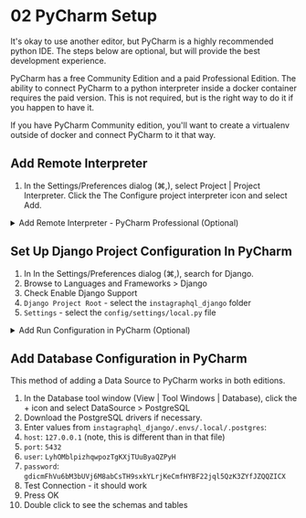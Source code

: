 # 02 PyCharm Setup

It's okay to use another editor, but PyCharm is a highly recommended 
python IDE. The steps below are optional, but will provide the best 
development experience.

PyCharm has a free Community Edition and a paid Professional Edition. 
The ability to connect PyCharm to a python interpreter inside a docker container 
requires the paid version. This is not required, but is the right way to do it 
if you happen to have it.

If you have PyCharm Community edition, you'll want to create a virtualenv
outside of docker and connect PyCharm to it that way. 


## Add Remote Interpreter 
1. In the Settings/Preferences dialog (⌘,), 
   select Project <project name> | Project Interpreter. 
   Click the The Configure project interpreter icon and select Add.

<details><summary>Add Remote Interpreter - PyCharm Professional (Optional)</summary>
<p>

Follow the steps from [Pycharm Docs - Configuring Docker Compose as a remote interpreter](https://www.jetbrains.com/help/pycharm/using-docker-compose-as-a-remote-interpreter.html#docker-compose-remote)

1. If you don't have the default `Docker` showing up under `server`, you'll need to follow 
   [Pycharm Docs - Configuring Docker](https://www.jetbrains.com/help/pycharm/using-docker-compose-as-a-remote-interpreter.html#configuring-docker),
   but by default this should be installed if you have the Professional
   edition of Pycharm.
2. For `Configuration File(s)`, open the browser and select `local.yml`, 
   our docker-compose file for local development
3. For `Service`, select `django`, which is the service defined in `local.yml`
   that contains python
4. For `Python Interpreter Path`, accept the default `python`. You can see 
   that python is accessed is accessed this way in `compose/local/django/start`.

</p>
</details>


## Set Up Django Project Configuration In PyCharm
1. In In the Settings/Preferences dialog (⌘,), search for Django. 
2. Browse to Languages and Frameworks > Django
3. Check Enable Django Support
4. `Django Project Root` - select the `instagraphql_django` folder
5. `Settings` - select the `config/settings/local.py` file


<details><summary>Add Run Configuration in PyCharm (Optional)</summary>
<p>

This will enable us to run the site with Django's Runserver inside PyCharm, which 
also enables running the PyCharm integrated debugger. If you already know 
PyCharm's debugger, these steps can be helpful, but if not, you do not need to.
The entrypoint at `instagraphql_django/compose/local/django/start` already runs
[`runserver_plus`](https://django-extensions.readthedocs.io/en/latest/runserver_plus.html),
which has a Werkzeug-based debugger.

These instructions are adapted from [Pycharm Docs - Running your application under Docker-Compose](https://www.jetbrains.com/help/pycharm/using-docker-compose-as-a-remote-interpreter.html#run),
but they apply to both the PyCharm Professional and Community editions.

1. On the main menu choose `Run | Edit Configurations...` 
2. in the dialog that opens, click the &#43; sign (Add Run/Debug configuration for a Django Server) 
   and select _Django Server_
3. Name: Django Runserver
4. Host should be set to `0.0.0.0` and port should be `8001`
5. The Python Interpreter should be set to whatever python interpreter 
   you configured above, depending on whether you have PyCharm Professional 
   or Community Edition
6. click OK
7. Launch the new run configuration by selecting Run | Run 'Django Runserver'
8. To see the app in your web browser, go to http://localhost:8001

</p>
</details>

## Add Database Configuration in PyCharm
This method of adding a Data Source to PyCharm works in both editions.

1. In the Database tool window (View | Tool Windows | Database), 
   click the + icon and select DataSource > PostgreSQL
2. Download the PostgreSQL drivers if necessary.
3. Enter values from `instagraphql_django/.envs/.local/.postgres`:
  1. `host`: `127.0.0.1` (note, this is different than in that file)
  2. `port`: `5432`
  3. `user`: `LyhOMblpizhqwpozTgKXjTUuByaQZPyH`
  4. `password`: `gdicmFhVu6bM3bUVj6M8abCsTH9sxkYLrjKeCmfHYBF22jql5QzK3ZYfJZQQZICX`
4. Test Connection - it should work
5. Press OK
6. Double click to see the schemas and tables